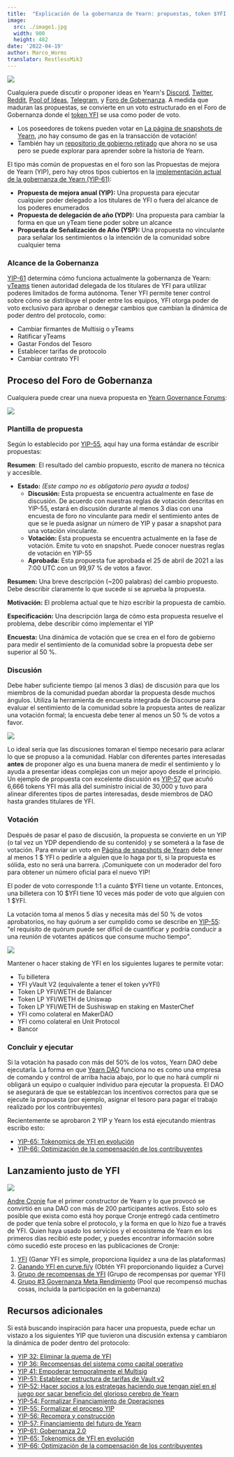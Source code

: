 ```yaml
---
title:  "Explicación de la gobernanza de Yearn: propuestas, token $YFI y ejecución"
image:
  src: ./image1.jpg
  width: 900
  height: 482
date: '2022-04-19'
author: Marco_Worms
translator: RestlessMik3
---
```


![](./image1.jpg?w=900&h=482)

Cualquiera puede discutir o proponer ideas en Yearn's [Discord](https://discord.com/invite/6PNv2nF), [Twitter](https://twitter.com/iearnfinance), [Reddit](https://www.reddit.com/r/yearn_finance), [Pool of Ideas](https://yearnfinance.notion.site/yearnfinance/Pool-of-Ideas-d75383ade9154d8bb6163388c6c2b39b), [Telegram](https://t.me/yearnfinance/), y [Foro de Gobernanza](https://gov.yearn.finance/). A medida que maduran las propuestas, se convierte en un voto estructurado en el Foro de Gobernanza donde el [token YFI](https://www.coingecko.com/en/coins/yearn-finance) se usa como poder de voto.

- Los poseedores de tokens pueden votar en [La página de snapshots de Yearn](https://yearn.snapshot.page/#/), ¡no hay consumo de gas en la transacción de votación!
- También hay un [repositorio de gobierno retirado](https://docs.yearn.finance/contributing/governance/proposal-repository) que ahora no se usa pero se puede explorar para aprender sobre la historia de Yearn.

El tipo más común de propuestas en el foro son las Propuestas de mejora de Yearn (YIP), pero hay otros tipos cubiertos en la [implementación actual de la gobernanza de Yearn (YIP-61)](https://gov.yearn.finance/t/yip-61-gobernanza-2-0/10460):

- **Propuesta de mejora anual (YIP):** Una propuesta para ejecutar cualquier poder delegado a los titulares de YFI o fuera del alcance de los poderes enumerados
- **Propuesta de delegación de año (YDP):** Una propuesta para cambiar la forma en que un yTeam tiene poder sobre un alcance
- **Propuesta de Señalización de Año (YSP):** Una propuesta no vinculante para señalar los sentimientos o la intención de la comunidad sobre cualquier tema

### Alcance de la Gobernanza

[YIP-61](https://gov.yearn.finance/t/yip-61-governance-2-0/10460) determina cómo funciona actualmente la gobernanza de Yearn: [yTeams](https://gov.yearn.finance/t/yip-61-governance-2-0/10460#yteams-9) tienen autoridad delegada de los titulares de YFI para utilizar poderes limitados de forma autónoma. Tener YFI permite tener control sobre cómo se distribuye el poder entre los equipos, YFI otorga poder de voto exclusivo para aprobar o denegar cambios que cambian la dinámica de poder dentro del protocolo, como:

- Cambiar firmantes de Multisig o yTeams
- Ratificar yTeams
- Gastar Fondos del Tesoro
- Establecer tarifas de protocolo
- Cambiar contrato YFI

## Proceso del Foro de Gobernanza

Cualquiera puede crear una nueva propuesta en [Yearn Governance Forums](https://gov.yearn.finance/):

![](./image2.jpg?w=900&h=486)

### Plantilla de propuesta

Según lo establecido por [YIP-55](https://gov.yearn.finance/t/yip-55-formalize-the-yip-process/7959), aquí hay una forma estándar de escribir propuestas:

**Resumen**:
El resultado del cambio propuesto, escrito de manera no técnica y accesible.

- **Estado:** *(Este campo no es obligatorio pero ayuda a todos)*
    - **Discusión:** Esta propuesta se encuentra actualmente en fase de discusión. De acuerdo con nuestras reglas de votación descritas en YIP-55, estará en discusión durante al menos 3 días con una encuesta de foro no vinculante para medir el sentimiento antes de que se le pueda asignar un número de YIP y pasar a snapshot para una votación vinculante.
    - **Votación:** Esta propuesta se encuentra actualmente en la fase de votación. Emite tu voto en snapshot. Puede conocer nuestras reglas de votación en YIP-55
    - **Aprobada:** Esta propuesta fue aprobada el 25 de abril de 2021 a las 7:00 UTC con un 99,97 % de votos a favor.

**Resumen:**
Una breve descripción (~200 palabras) del cambio propuesto. Debe describir claramente lo que sucede si se aprueba la propuesta.

**Motivación:**
El problema actual que te hizo escribir la propuesta de cambio.

**Especificación:**
Una descripción larga de cómo esta propuesta resuelve el problema, debe describir cómo implementar el YIP

**Encuesta:**
Una dinámica de votación que se crea en el foro de gobierno para medir el sentimiento de la comunidad sobre la propuesta debe ser superior al 50 %.

### Discusión

Debe haber suficiente tiempo (al menos 3 días) de discusión para que los miembros de la comunidad puedan abordar la propuesta desde muchos ángulos. Utiliza la herramienta de encuesta integrada de Discourse para evaluar el sentimiento de la comunidad sobre la propuesta antes de realizar una votación formal; la encuesta debe tener al menos un 50 % de votos a favor.

![](./image3.jpg?w=900&h=351)

Lo ideal sería que las discusiones tomaran el tiempo necesario para aclarar lo que se propuso a la comunidad. Hablar con diferentes partes interesadas **antes** de proponer algo es una buena manera de medir el sentimiento y lo ayuda a presentar ideas complejas con un mejor apoyo desde el principio. Un ejemplo de propuesta con excelente discusión es [YIP-57](https://gov.yearn.finance/t/yip-57-funding-yearns-future/9319) que acuñó 6,666 tokens YFI más allá del suministro inicial de 30,000 y tuvo para alinear diferentes tipos de partes interesadas, desde miembros de DAO hasta grandes titulares de YFI.

### Votación

Después de pasar el paso de discusión, la propuesta se convierte en un YIP (o tal vez un YDP dependiendo de su contenido) y se someterá a la fase de votación. Para enviar un voto en [Página de snapshots de Yearn](https://yearn.snapshot.page/#/) debe tener al menos 1 $ YFI o pedirle a alguien que lo haga por ti, si la propuesta es sólida, esto no será una barrera. ¡Comuníquete con un moderador del foro para obtener un número oficial para el nuevo YIP!

El poder de voto corresponde 1:1 a cuánto $YFI tiene un votante. Entonces, una billetera con 10 $YFI tiene 10 veces más poder de voto que alguien con 1 $YFI.

La votación toma al menos 5 días y necesita más del 50 % de votos aprobatorios, no hay quórum a ser cumplido como se describe en [YIP-55](https://gov.yearn.finance/t/yip-55-formalize-the-yip-process/7959): "el requisito de quórum puede ser difícil de cuantificar y podría conducir a una reunión de votantes apáticos que consume mucho tiempo".

![](./image4.jpg?w=900&h=543)

Mantener o hacer staking de YFI en los siguientes lugares te permite votar:
- Tu billetera
- YFI yVault V2 (equivalente a tener el token yvYFI)
- Token LP YFI/WETH de Balancer  
- Token LP YFI/WETH de Uniswap  
- Token LP YFI/WETH de Sushiswap en staking en MasterChef
- YFI como colateral en MakerDAO 
- YFI como colateral en Unit Protocol
- Bancor

### Concluir y ejecutar

Si la votación ha pasado con más del 50% de los votos, Yearn DAO debe ejecutarla. La forma en que [Yearn DAO](https://yearnfinance.notion.site/yearnfinance/Welcome-to-Yearn-Finance-26d6c4210e3e405c9f02f84ba567a249) funciona no es como una empresa de comando y control de arriba hacia abajo, por lo que no hará cumplir ni obligará un equipo o cualquier individuo para ejecutar la propuesta. El DAO se asegurará de que se establezcan los incentivos correctos para que se ejecute la propuesta (por ejemplo, asignar el tesoro para pagar el trabajo realizado por los contribuyentes)

Recientemente se aprobaron 2 YIP y Yearn los está ejecutando mientras escribo esto:

- [YIP-65: Tokenomics de YFI en evolución](https://gov.yearn.finance/t/yip-65-evolving-yfi-tokenomics/11994)
- [YIP-66: Optimización de la compensación de los contribuyentes](https://gov.yearn.finance/t/yip-66-streamlining-contributor-compensation/12247)

## Lanzamiento justo de YFI

![](./image5.jpg?w=900&h=228)

[Andre Cronje](https://medium.com/@andrecronje) fue el primer constructor de Yearn y lo que provocó se convirtió en una DAO con más de 200 participantes activos. Esto solo es posible que exista como está hoy porque Cronje entregó cada centímetro de poder que tenía sobre el protocolo, y la forma en que lo hizo fue a través de YFI. Quien haya usado los servicios y el ecosistema de Yearn en los primeros días recibió este poder, y puedes encontrar información sobre cómo sucedió este proceso en las publicaciones de Cronje:

1) [YFI](https://medium.com/iearn/yfi-df84573db81) (Ganar YFI es simple, proporciona liquidez a una de las plataformas)
2) [Ganando YFI en curve.fi/y](https://medium.com/iearn/earning-yfi-y-curve-fi-53b5fd347f0f) (Obtén YFI proporcionando liquidez a Curve)
3) [Grupo de recompensas de YFI](https://medium.com/iearn/yfi-rewards-pool-810ef9256ec6) (Grupo de recompensas por quemar YFI)
4) [Grupo #3 Governanza Meta Rendimiento](https://medium.com/iearn/pool-3-meta-yield-governance-58f68e6d2f19) (Pool que recompensó muchas cosas, incluida la participación en la gobernanza)

## Recursos adicionales

Si está buscando inspiración para hacer una propuesta, puede echar un vistazo a los siguientes YIP que tuvieron una discusión extensa y cambiaron la dinámica de poder dentro del protocolo:

- [YIP 32: Eliminar la quema de YFI](https://gov.yearn.finance/t/yip-32-remove-yfi-burning/1907)
- [YIP 36: Recompensas del sistema como capital operativo](https://gov.yearn.finance/t/yip-36-system-rewards-as-operational-capital/2311)
- [YIP 41: Empoderar temporalmente el Multisig](https://gov.yearn.finance/t/yip-41-temporarily-empower-multisig/3630/2)
- [YIP-51: Establecer estructura de tarifas de Vault v2](https://gov.yearn.finance/t/yip-51-set-vault-v2-fee-structure/7752)
- [YIP-52: Hacer socios a los estrategas haciendo que tengan piel en el juego por sacar beneficio del glorioso cerebro de Yearn](https://gov.yearn.finance/t/yip-52-make-strategist-skin-in-game-partner-for-make-benefit-of-glorious-brain-of-yearn/7856)
- [YIP-54: Formalizar Financiamiento de Operaciones](https://gov.yearn.finance/t/yip-54-formalize-operations-funding/7956)
- [YIP-55: Formalizar el proceso YIP](https://gov.yearn.finance/t/yip-55-formalize-the-yip-process/7959)
- [YIP-56: Recompra y construcción](https://gov.yearn.finance/t/yip-56-buyback-and-build/8929)
- [YIP-57: Financiamiento del futuro de Yearn](https://gov.yearn.finance/t/yip-57-funding-yearns-future/9319)
- [YIP-61: Gobernanza 2.0](https://gov.yearn.finance/t/yip-61-governance-2-0/10460)
- [YIP-65: Tokenomics de YFI en evolución](https://gov.yearn.finance/t/yip-65-evolving-yfi-tokenomics/11994)
- [YIP-66: Optimización de la compensación de los contribuyentes](https://gov.yearn.finance/t/yip-66-streamlining-contributor-compensation/12247)
